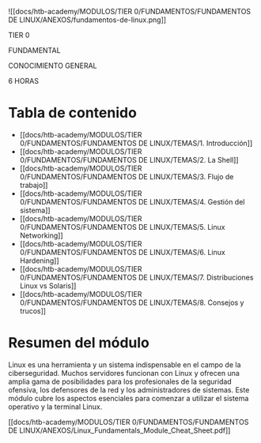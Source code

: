 ![[docs/htb-academy/MODULOS/TIER 0/FUNDAMENTOS/FUNDAMENTOS DE LINUX/ANEXOS/fundamentos-de-linux.png]]


<div class="header"><p class="tag">TIER 0</p><p class="tag">FUNDAMENTAL</p><p class="tag">CONOCIMIENTO GENERAL</p><p class="tag">6 HORAS</p></div>

# Tabla de contenido
- [[docs/htb-academy/MODULOS/TIER 0/FUNDAMENTOS/FUNDAMENTOS DE LINUX/TEMAS/1. Introducción]]
- [[docs/htb-academy/MODULOS/TIER 0/FUNDAMENTOS/FUNDAMENTOS DE LINUX/TEMAS/2. La Shell]]
- [[docs/htb-academy/MODULOS/TIER 0/FUNDAMENTOS/FUNDAMENTOS DE LINUX/TEMAS/3. Flujo de trabajo]]
- [[docs/htb-academy/MODULOS/TIER 0/FUNDAMENTOS/FUNDAMENTOS DE LINUX/TEMAS/4. Gestión del sistema]]
- [[docs/htb-academy/MODULOS/TIER 0/FUNDAMENTOS/FUNDAMENTOS DE LINUX/TEMAS/5. Linux Networking]]
- [[docs/htb-academy/MODULOS/TIER 0/FUNDAMENTOS/FUNDAMENTOS DE LINUX/TEMAS/6. Linux Hardening]]
- [[docs/htb-academy/MODULOS/TIER 0/FUNDAMENTOS/FUNDAMENTOS DE LINUX/TEMAS/7. Distribuciones Linux vs Solaris]]
- [[docs/htb-academy/MODULOS/TIER 0/FUNDAMENTOS/FUNDAMENTOS DE LINUX/TEMAS/8. Consejos y trucos]]


# Resumen del módulo
Linux es una herramienta y un sistema indispensable en el campo de la ciberseguridad. Muchos servidores funcionan con Linux y ofrecen una amplia gama de posibilidades para los profesionales de la seguridad ofensiva, los defensores de la red y los administradores de sistemas. Este módulo cubre los aspectos esenciales para comenzar a utilizar el sistema operativo y la terminal Linux.

[[docs/htb-academy/MODULOS/TIER 0/FUNDAMENTOS/FUNDAMENTOS DE LINUX/ANEXOS/Linux_Fundamentals_Module_Cheat_Sheet.pdf]]
